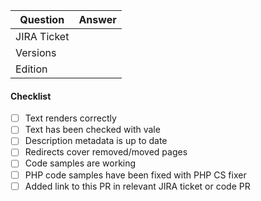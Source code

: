 | Question      | Answer
| ------------- | ---
| JIRA Ticket   | <!-- URLs to GitHub or JIRA issue(s) (or N/A) -->
| Versions      | <!-- product version number, e.g.: 1.7, 1.13, 2.0 -->
| Edition       | <!-- Connect, Experience, Commerce -->

<!-- Replace this comment with Pull Request description -->

#### Checklist

- [ ] Text renders correctly
- [ ] Text has been checked with vale
- [ ] Description metadata is up to date
- [ ] Redirects cover removed/moved pages
- [ ] Code samples are working
- [ ] PHP code samples have been fixed with PHP CS fixer
- [ ] Added link to this PR in relevant JIRA ticket or code PR
